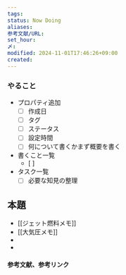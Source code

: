 ```yaml
---
tags: 
status: Now Doing
aliases: 
参考文献/URL: 
set_hour: 
〆: 
modified: 2024-11-01T17:46:26+09:00
created: 
---
```


### やること
- プロパティ追加
	- [ ] 作成日
	- [ ] タグ
	- [ ] ステータス
	- [ ] 設定時間
	- [ ] 何について書くかまず概要を書く
- 書くこと一覧
	- [ ] 
- タスク一覧
	- [ ] 必要な知見の整理
## 本題
- [[ジェット燃料メモ]]
- [[大気圧メモ]]
- 
- 
#### 参考文献、参考リンク